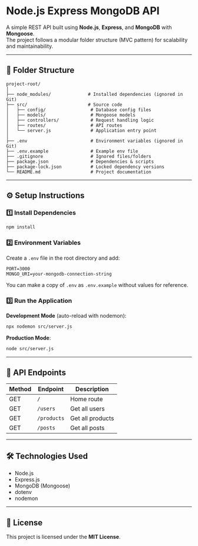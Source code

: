 # Node.js Express MongoDB API

A simple REST API built using **Node.js**, **Express**, and **MongoDB** with **Mongoose**.  
The project follows a modular folder structure (MVC pattern) for scalability and maintainability.

---

## 📂 Folder Structure

```
project-root/
│
├── node_modules/              # Installed dependencies (ignored in Git)
├── src/                       # Source code
│   ├── config/                 # Database config files
│   ├── models/                 # Mongoose models
│   ├── controllers/            # Request handling logic
│   ├── routes/                 # API routes
│   └── server.js               # Application entry point
│
├── .env                        # Environment variables (ignored in Git)
├── .env.example                # Example env file
├── .gitignore                  # Ignored files/folders
├── package.json                # Dependencies & scripts
├── package-lock.json           # Locked dependency versions
└── README.md                   # Project documentation
```

---

## ⚙️ Setup Instructions

### 1️⃣ Install Dependencies
```bash
npm install
```

### 2️⃣ Environment Variables
Create a `.env` file in the root directory and add:
```env
PORT=3000
MONGO_URI=your-mongodb-connection-string
```
You can make a copy of `.env` as `.env.example` without values for reference.

### 3️⃣ Run the Application

**Development Mode** (auto-reload with nodemon):
```bash
npx nodemon src/server.js
```

**Production Mode**:
```bash
node src/server.js
```

---

## 📡 API Endpoints

| Method | Endpoint     | Description         |
|--------|-------------|---------------------|
| GET    | `/`         | Home route          |
| GET    | `/users`    | Get all users       |
| GET    | `/products` | Get all products    |
| GET    | `/posts`    | Get all posts       |

---

## 🛠 Technologies Used
- Node.js
- Express.js
- MongoDB (Mongoose)
- dotenv
- nodemon

---

## 📜 License
This project is licensed under the **MIT License**.

